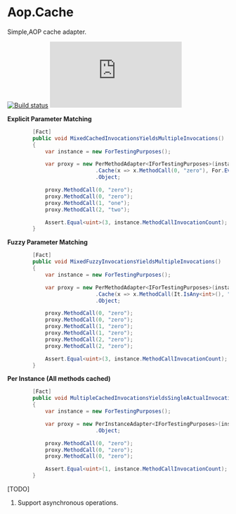 # Aop.Cache
Simple,AOP cache adapter.


[![Build status](https://ci.appveyor.com/api/projects/status/hxyxeqsgos31dhh7?svg=true)](https://ci.appveyor.com/project/waxtell/aop-cache) [![NuGet Badge](https://buildstats.info/nuget/Aop.Cache)](https://www.nuget.org/packages/Aop.Cache/)

**Explicit Parameter Matching**

```csharp
        [Fact]
        public void MixedCachedInvocationsYieldsMultipleInvocations()
        {
            var instance = new ForTestingPurposes();

            var proxy = new PerMethodAdapter<IForTestingPurposes>(instance)
                            .Cache(x => x.MethodCall(0, "zero"), For.Ever())
                            .Object;

            proxy.MethodCall(0, "zero");
            proxy.MethodCall(0, "zero");
            proxy.MethodCall(1, "one");
            proxy.MethodCall(2, "two");

            Assert.Equal<uint>(3, instance.MethodCallInvocationCount);
        }

```
**Fuzzy Parameter Matching**

```csharp
        [Fact]
        public void MixedFuzzyInvocationsYieldsMultipleInvocations()
        {
            var instance = new ForTestingPurposes();

            var proxy = new PerMethodAdapter<IForTestingPurposes>(instance)
                            .Cache(x => x.MethodCall(It.IsAny<int>(), "zero"), For.Ever())
                            .Object;

            proxy.MethodCall(0, "zero");
            proxy.MethodCall(0, "zero");
            proxy.MethodCall(1, "zero");
            proxy.MethodCall(1, "zero");
            proxy.MethodCall(2, "zero");
            proxy.MethodCall(2, "zero");

            Assert.Equal<uint>(3, instance.MethodCallInvocationCount);
        }
```
**Per Instance (All methods cached)**
```csharp
        [Fact]
        public void MultipleCachedInvocationsYieldsSingleActualInvocation()
        {
            var instance = new ForTestingPurposes();

            var proxy = new PerInstanceAdapter<IForTestingPurposes>(instance, For.Ever())
                            .Object;

            proxy.MethodCall(0, "zero");
            proxy.MethodCall(0, "zero");
            proxy.MethodCall(0, "zero");

            Assert.Equal<uint>(1, instance.MethodCallInvocationCount);
        }
```

[TODO]
1) Support asynchronous operations.
